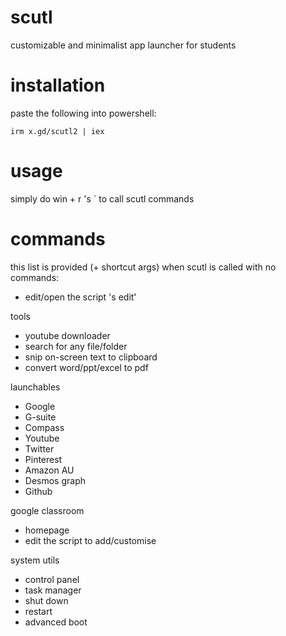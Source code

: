# scutl
customizable and minimalist app launcher for students

# installation

paste the following into powershell:

`irm x.gd/scutl2 | iex` 

# usage

simply do win + r 's <args>` to call scutl commands

# commands

this list is provided (+ shortcut args) when scutl is called with no commands:

- edit/open the script 's edit'

tools

- youtube downloader 
- search for any file/folder
- snip on-screen text to clipboard
- convert word/ppt/excel to pdf

launchables

- Google
- G-suite
- Compass
- Youtube
- Twitter
- Pinterest 
- Amazon AU 
- Desmos graph
- Github 

 google classroom

- homepage
- edit the script to add/customise

system utils

- control panel
- task manager
- shut down
- restart
- advanced boot

